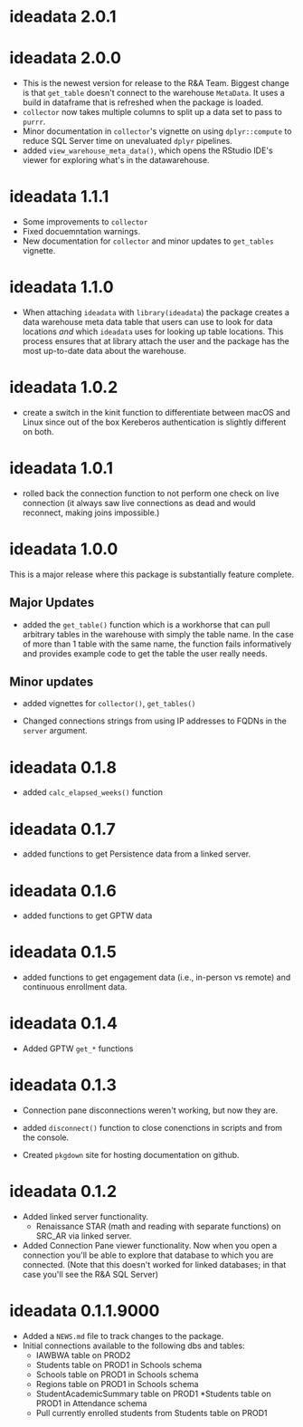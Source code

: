 # ideadata 2.0.1

# ideadata 2.0.0

* This is the newest version for release to the R&A Team.  Biggest change is that `get_table` doesn't connect to the warehouse `MetaData`. It uses a build in dataframe that is refreshed when the package is loaded. 
* `collector` now takes multiple columns to split up a data set to pass to `purrr`. 
* Minor documentation in `collector`'s vignette on using `dplyr::compute` to reduce SQL Server time on unevaluated `dplyr` pipelines. 
* added `view_warehouse_meta_data()`, which opens the RStudio IDE's viewer for exploring what's in the datawarehouse.

# ideadata 1.1.1

* Some improvements to `collector`
* Fixed docuemntation warnings. 
* New documentation for `collector` and minor updates to `get_tables` vignette. 


# ideadata 1.1.0

* When attaching `ideadata` with `library(ideadata`) the package creates a data warehouse meta data table that users can use to look for data locations _and_ which `ideadata` uses for looking up table locations.  This process ensures that at library attach the user and the package has the most up-to-date data about the warehouse. 

# ideadata 1.0.2

* create a switch in the kinit function to differentiate between macOS and Linux since out of the box 
Kereberos authentication is slightly different on both. 

# ideadata 1.0.1

* rolled back the connection function to not perform one check on live connection  (it always saw live connections
as dead and would reconnect, making joins impossible.)

# ideadata 1.0.0

This is a major release where this package is substantially feature complete. 

## Major Updates

* added the `get_table()` function which is a workhorse that can pull arbitrary tables in the warehouse with
simply the table name.  In the case of more than 1 table with the same name, the function fails informatively and provides example code to get the table the user really needs. 

## Minor updates

* added vignettes for `collector()`, `get_tables()`

* Changed connections strings from using IP addresses to FQDNs in the `server` argument. 

# ideadata 0.1.8

* added `calc_elapsed_weeks()` function

# ideadata 0.1.7

* added functions to get Persistence data from a linked server. 

# ideadata 0.1.6

* added functions to get GPTW data

# ideadata 0.1.5

* added functions to get engagement data (i.e., in-person vs remote) and continuous enrollment data. 

# ideadata 0.1.4

* Added GPTW `get_*` functions 

# ideadata 0.1.3

* Connection pane disconnections weren't working, but now they are. 
* added `disconnect()` function to close conenctions in scripts and from the console. 


* Created `pkgdown` site for hosting documentation on github. 

# ideadata 0.1.2

* Added linked server functionality.  
  * Renaissance STAR (math and reading with separate functions) on SRC_AR via linked server. 
* Added Connection Pane viewer functionality. Now when you open a connection you'll be able to explore that database to which you are connected. (Note that this doesn't worked for linked databases; in that case you'll see the R&A SQL Server)

# ideadata 0.1.1.9000

* Added a `NEWS.md` file to track changes to the package.
* Initial connections available to the following dbs and tables:
  * IAWBWA table on PROD2
  * Students table on PROD1 in Schools schema
  * Schools table on PROD1 in Schools schema
  * Regions table on PROD1 in Schools schema
  * StudentAcademicSummary table on PROD1
  *Students table on PROD1 in Attendance schema
  * Pull currently enrolled students from Students table on PROD1
